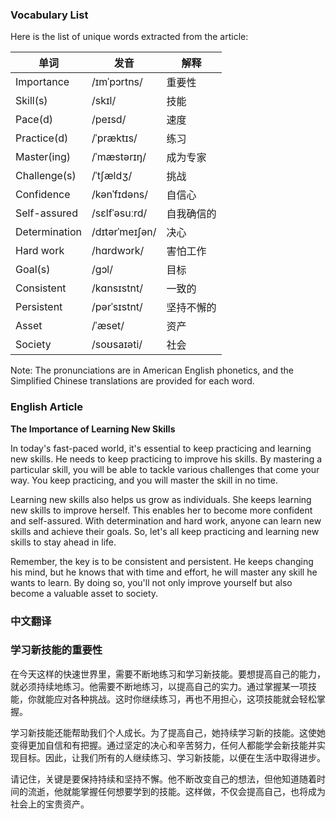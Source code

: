 
### Vocabulary List
Here is the list of unique words extracted from the article:

| 单词 | 发音 | 解释 |
|------|------|------|
| Importance | /ɪmˈpɔrtns/ | 重要性 |
| Skill(s) | /skɪl/ | 技能 |
| Pace(d) | /peɪsd/ | 速度 |
| Practice(d) | /ˈpræktɪs/ | 练习 |
| Master(ing) | /ˈmæstərɪŋ/ | 成为专家 |
| Challenge(s) | /ˈtʃældʒ/ | 挑战 |
| Confidence | /kənˈfɪdəns/ | 自信心 |
| Self-assured | /sɛlfˈəsuːrd/ | 自我确信的 |
| Determination | /dɪtərˈmeɪʃən/ | 决心 |
| Hard work | /hɑrdwɔrk/ | 害怕工作 |
| Goal(s) | /gɔl/ | 目标 |
| Consistent | /kɑnsɪstnt/ | 一致的 |
| Persistent | /pərˈsɪstnt/ | 坚持不懈的 |
| Asset | /ˈæset/ | 资产 |
| Society | /soʊsaɪəti/ | 社会 |

Note: The pronunciations are in American English phonetics, and the Simplified Chinese translations are provided for each word.

### English Article
**The Importance of Learning New Skills**

In today's fast-paced world, it's essential to keep practicing and learning new skills. He needs to keep practicing to improve his skills. By mastering a particular skill, you will be able to tackle various challenges that come your way. You keep practicing, and you will master the skill in no time.

Learning new skills also helps us grow as individuals. She keeps learning new skills to improve herself. This enables her to become more confident and self-assured. With determination and hard work, anyone can learn new skills and achieve their goals. So, let's all keep practicing and learning new skills to stay ahead in life.

Remember, the key is to be consistent and persistent. He keeps changing his mind, but he knows that with time and effort, he will master any skill he wants to learn. By doing so, you'll not only improve yourself but also become a valuable asset to society.

### 中文翻译
### **学习新技能的重要性**

在今天这样的快速世界里，需要不断地练习和学习新技能。要想提高自己的能力，就必须持续地练习。他需要不断地练习，以提高自己的实力。通过掌握某一项技能，你就能应对各种挑战。这时你继续练习，再也不用担心，这项技能就会轻松掌握。

学习新技能还能帮助我们个人成长。为了提高自己，她持续学习新的技能。这使她变得更加自信和有把握。通过坚定的决心和辛苦努力，任何人都能学会新技能并实现目标。因此，让我们所有的人继续练习、学习新技能，以便在生活中取得进步。

请记住，关键是要保持持续和坚持不懈。他不断改变自己的想法，但他知道随着时间的流逝，他就能掌握任何想要学到的技能。这样做，不仅会提高自己，也将成为社会上的宝贵资产。
    